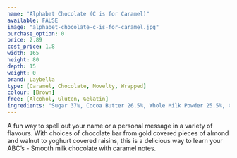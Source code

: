 ```yaml
---
name: "Alphabet Chocolate (C is for Caramel)"
available: FALSE
image: "alphabet-chocolate-c-is-for-caramel.jpg"
purchase_option: 0
price: 2.89
cost_price: 1.8
width: 165
height: 80
depth: 15
weight: 0
brand: Laybella
type: [Caramel, Chocolate, Novelty, Wrapped]
colour: [Brown]
free: [Alcohol, Gluten, Gelatin]
ingredients: "Sugar 37%, Cocoa Butter 26.5%, Whole Milk Powder 25.5%, Cocoa Mass 6.5%, Soy Lecithin 0.5%, Flavouring: Natural Vanilla, Caramelised Sugar, Lactose. Emulsifier: Soy Lecithin (Skimmed Milk Powder, Milk Proteins, Sugar, Butter)."
---
```

A fun way to spell out your name or a personal message in a variety of flavours. With choices of chocolate bar from gold covered pieces of almond and walnut to yoghurt covered raisins, this is a delicious way to learn your ABC’s - Smooth milk chocolate with caramel notes.
